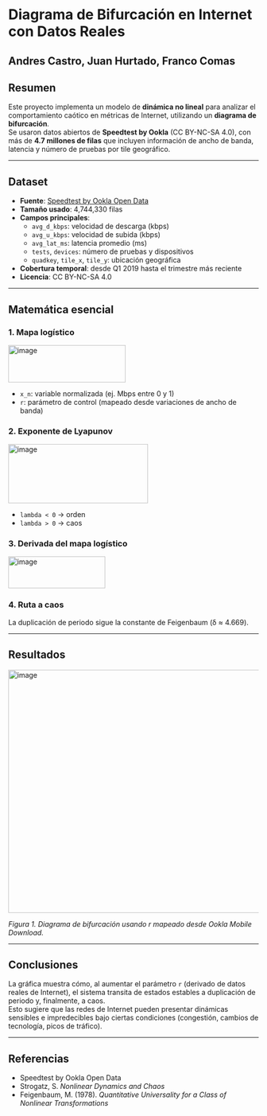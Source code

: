 # Diagrama de Bifurcación en Internet con Datos Reales

## Andres Castro, Juan Hurtado, Franco Comas

## Resumen

Este proyecto implementa un modelo de **dinámica no lineal** para analizar el comportamiento caótico en métricas de Internet, utilizando un **diagrama de bifurcación**.  
Se usaron datos abiertos de **Speedtest by Ookla** (CC BY-NC-SA 4.0), con más de **4.7 millones de filas** que incluyen información de ancho de banda, latencia y número de pruebas por tile geográfico.

---

## Dataset

* **Fuente**: [Speedtest by Ookla Open Data](https://www.speedtest.net/insights/blog/ookla-open-data/)
* **Tamaño usado**: 4,744,330 filas
* **Campos principales**:
  * `avg_d_kbps`: velocidad de descarga (kbps)
  * `avg_u_kbps`: velocidad de subida (kbps)
  * `avg_lat_ms`: latencia promedio (ms)
  * `tests`, `devices`: número de pruebas y dispositivos
  * `quadkey`, `tile_x`, `tile_y`: ubicación geográfica
* **Cobertura temporal**: desde Q1 2019 hasta el trimestre más reciente
* **Licencia**: CC BY-NC-SA 4.0

---

## Matemática esencial

### 1. Mapa logístico
<img width="236" height="75" alt="image" src="https://github.com/user-attachments/assets/d052ad5c-7487-4b7d-89dd-d4a8f248a419" />


* `x_n`: variable normalizada (ej. Mbps entre 0 y 1)  
* `r`: parámetro de control (mapeado desde variaciones de ancho de banda)  

### 2. Exponente de Lyapunov
<img width="281" height="119" alt="image" src="https://github.com/user-attachments/assets/ebc9c9b5-2cec-4d5a-945c-a38daf3e9fe3" />


* `lambda < 0` → orden  
* `lambda > 0` → caos  

### 3. Derivada del mapa logístico
<img width="195" height="64" alt="image" src="https://github.com/user-attachments/assets/d956b2d2-c735-4819-af44-281bc9d6327f" />


### 4. Ruta a caos
La duplicación de periodo sigue la constante de Feigenbaum (δ ≈ 4.669).

---

## Resultados

<img width="737" height="489" alt="image" src="https://github.com/user-attachments/assets/e48b81ba-1253-4473-a532-1d967b12c6c3" />

*Figura 1. Diagrama de bifurcación usando r mapeado desde Ookla Mobile Download.*

---

## Conclusiones

La gráfica muestra cómo, al aumentar el parámetro `r` (derivado de datos reales de Internet), el sistema transita de estados estables a duplicación de periodo y, finalmente, a caos.  
Esto sugiere que las redes de Internet pueden presentar dinámicas sensibles e impredecibles bajo ciertas condiciones (congestión, cambios de tecnología, picos de tráfico).

---

## Referencias

* Speedtest by Ookla Open Data  
* Strogatz, S. *Nonlinear Dynamics and Chaos*  
* Feigenbaum, M. (1978). *Quantitative Universality for a Class of Nonlinear Transformations*
